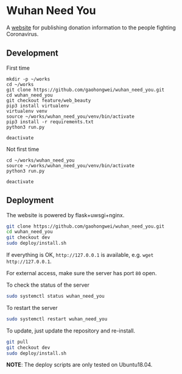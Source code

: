 # Wuhan Need You

A [website](http://wuhanuniversity.org/) for publishing donation information to the people fighting Coronavirus.

## Development

First time
```
mkdir -p ~/works
cd ~/works
git clone https://github.com/gaohongwei/wuhan_need_you.git
cd wuhan_need_you
git checkout feature/web_beauty
pip3 install virtualenv
virtualenv venv
source ~/works/wuhan_need_you/venv/bin/activate
pip3 install -r requirements.txt
python3 run.py

deactivate
```

Not first time
```
cd ~/works/wuhan_need_you
source ~/works/wuhan_need_you/venv/bin/activate
python3 run.py

deactivate
```

## Deployment

The website is powered by flask+uwsgi+nginx.

```bash
git clone https://github.com/gaohongwei/wuhan_need_you.git
cd wuhan_need_you
git checkout dev
sudo deploy/install.sh
```

If everything is OK, `http://127.0.0.1` is available, e.g. `wget http://127.0.0.1`.

For external access, make sure the server has port `80` open.

To check the status of the server
```bash
sudo systemctl status wuhan_need_you
```

To restart the server
```bash
sudo systemctl restart wuhan_need_you
```

To update, just update the repository and re-install.
```bash
git pull
git checkout dev
sudo deploy/install.sh
```

**NOTE**: The deploy scripts are only tested on Ubuntu18.04.

